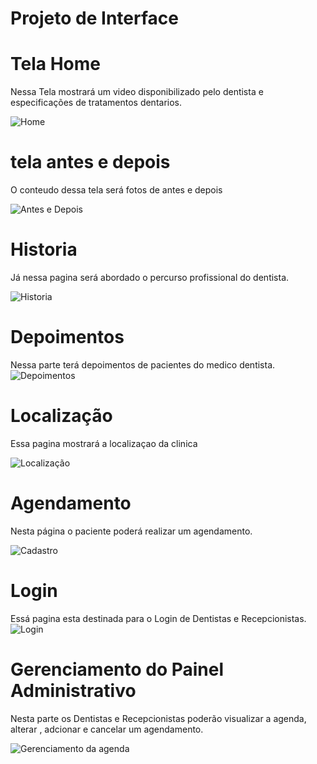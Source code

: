 
# Projeto de Interface

# Tela Home

Nessa Tela mostrará um video disponibilizado pelo dentista e especificações de tratamentos dentarios.

![Home](img/1.png)

# tela antes e depois

O conteudo dessa tela será fotos de antes e depois 

![Antes e Depois ](img/2.png)

# Historia

Já nessa pagina será abordado o percurso profissional do dentista.

![Historia](img/3.png)

# Depoimentos

Nessa parte terá depoimentos de pacientes do medico dentista.
![Depoimentos](img/4.png)

# Localização 

Essa pagina mostrará a localizaçao da clinica

![Localização](img/5.png)

# Agendamento

Nesta página o paciente poderá realizar um agendamento.

![Cadastro](img/13.png)

# Login

  Essá pagina esta destinada para o Login de Dentistas e Recepcionistas.
![Login](img/7.png)

# Gerenciamento do Painel Administrativo

Nesta parte os Dentistas e Recepcionistas poderão visualizar a agenda, alterar , adcionar e cancelar um agendamento.

![Gerenciamento da agenda](img/15.png)


